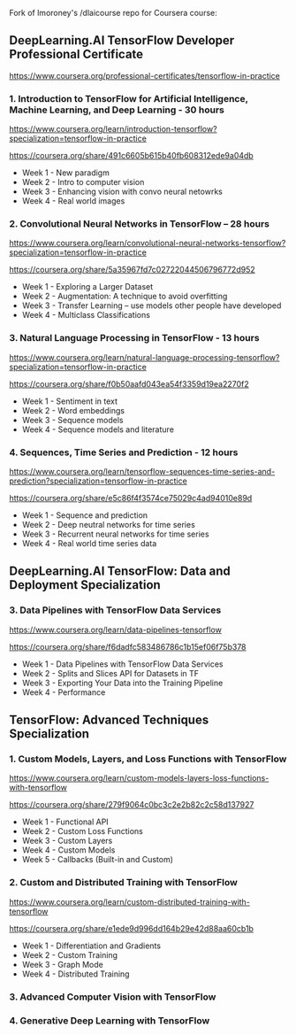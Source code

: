 Fork of lmoroney's /dlaicourse repo for Coursera course:

## DeepLearning.AI TensorFlow Developer Professional Certificate
https://www.coursera.org/professional-certificates/tensorflow-in-practice

### 1.	Introduction to TensorFlow for Artificial Intelligence, Machine Learning, and Deep Learning - 30 hours
https://www.coursera.org/learn/introduction-tensorflow?specialization=tensorflow-in-practice

https://coursera.org/share/491c6605b615b40fb608312ede9a04db

-	Week 1 - New paradigm
-	Week 2 - Intro to computer vision
-	Week 3 - Enhancing vision with convo neural netowrks
-	Week 4 - Real world images
 
### 2.	Convolutional Neural Networks in TensorFlow – 28 hours
https://www.coursera.org/learn/convolutional-neural-networks-tensorflow?specialization=tensorflow-in-practice

https://coursera.org/share/5a35967fd7c02722044506796772d952

-	Week 1 - Exploring a Larger Dataset
-	Week 2 - Augmentation: A technique to avoid overfitting
-	Week 3 - Transfer Learning – use models other people have developed
-	Week 4 - Multiclass Classifications

### 3.	Natural Language Processing in TensorFlow - 13 hours
https://www.coursera.org/learn/natural-language-processing-tensorflow?specialization=tensorflow-in-practice

https://coursera.org/share/f0b50aafd043ea54f3359d19ea2270f2

-	Week 1 - Sentiment in text
-	Week 2 - Word embeddings
-	Week 3 - Sequence models
-	Week 4 - Sequence models and literature

### 4.	Sequences, Time Series and Prediction - 12 hours
https://www.coursera.org/learn/tensorflow-sequences-time-series-and-prediction?specialization=tensorflow-in-practice

https://coursera.org/share/e5c86f4f3574ce75029c4ad94010e89d

-	Week 1 - Sequence and prediction 
-	Week 2 - Deep neutral networks for time series
-	Week 3 - Recurrent neural networks for time series
-	Week 4 - Real world time series data


## DeepLearning.AI TensorFlow: Data and Deployment Specialization

### 3.	Data Pipelines with TensorFlow Data Services
https://www.coursera.org/learn/data-pipelines-tensorflow

https://coursera.org/share/f6dadfc583486786c1b15ef06f75b378

-	Week 1 - Data Pipelines with TensorFlow Data Services
-	Week 2 - Splits and Slices API for Datasets in TF
-	Week 3 - Exporting Your Data into the Training Pipeline
-	Week 4 - Performance  

## TensorFlow: Advanced Techniques Specialization

### 1.	Custom Models, Layers, and Loss Functions with TensorFlow
https://www.coursera.org/learn/custom-models-layers-loss-functions-with-tensorflow

https://coursera.org/share/279f9064c0bc3c2e2b82c2c58d137927

-	Week 1 - Functional API 
-	Week 2 - Custom Loss Functions
-	Week 3 - Custom Layers
-	Week 4 - Custom Models  
-	Week 5 - Callbacks (Built-in and Custom) 

### 2.	Custom and Distributed Training with TensorFlow
https://www.coursera.org/learn/custom-distributed-training-with-tensorflow

https://coursera.org/share/e1ede9d996dd164b29e42d88aa60cb1b

-	Week 1 - Differentiation and Gradients
-	Week 2 - Custom Training
-	Week 3 - Graph Mode
-	Week 4 - Distributed Training

### 3. Advanced Computer Vision with TensorFlow

### 4. Generative Deep Learning with TensorFlow

